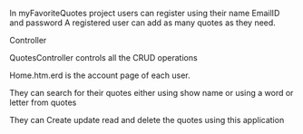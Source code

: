 In myFavoriteQuotes project users can register using their name EmailID and password
A registered user can add as many quotes as they need. 

Controller

QuotesController controls all the CRUD operations 

Home.htm.erd is the account page of each user.

They can search for their quotes either using show name or using a word or letter from quotes

They can Create update read and delete the quotes using this application
